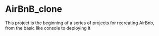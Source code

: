 # AirBnB_clone
This project is the beginning of a series of projects for recreating AirBnb, from the basic like console to deploying it.
